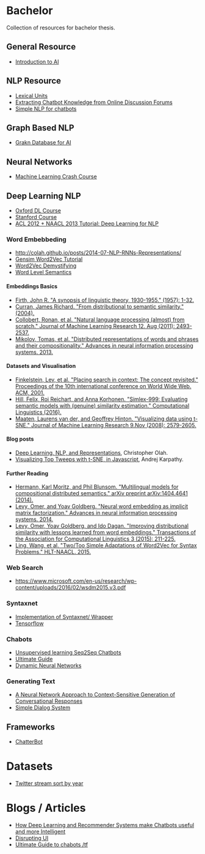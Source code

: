 # Bachelor
Collection of resources for bachelor thesis.

## General Resource
* [Introduction to AI](https://leonardoaraujosantos.gitbooks.io/artificial-inteligence/content/chapter1.html)

## NLP Resource
* [Lexical Units](https://www.datascience.com/blog/introduction-to-natural-language-processing-lexical-units-learn-data-science-tutorials)
* [Extracting Chatbot Knowledge from Online Discussion Forums](http://www.ijcai.org/Proceedings/07/Papers/066.pdf)
* [Simple NLP for chatbots](https://medium.freecodecamp.com/creating-a-chat-bot-42861e6a2acd#.egdvc89e2)

## Graph Based NLP
* [Grakn Database for AI](https://blog.grakn.ai/chatbots-and-grakn-ai-67563c64cfde#.8ej1fb6tz)

## Neural Networks
* [Machine Learning Crash Course](https://ml.berkeley.edu/blog/2017/02/04/tutorial-3/)

## Deep Learning NLP
* [Oxford DL Course](https://github.com/oxford-cs-deepnlp-2017/lectures)
* [Stanford Course](https://cs224d.stanford.edu/syllabus.html)
* [ACL 2012 + NAACL 2013 Tutorial: Deep Learning for NLP](http://www.socher.org/index.php/DeepLearningTutorial/DeepLearningTutorial)

### Word Embebbeding
* http://colah.github.io/posts/2014-07-NLP-RNNs-Representations/
* [Gensim Word2Vec Tutorial](http://textminingonline.com/getting-started-with-word2vec-and-glove-in-python)
* [Word2Vec Demystifying](http://www.deeplearningweekly.com/blog/demystifying-word2vec)
* [Word Level Semantics](https://www.youtube.com/watch?v=DzaV6_D_dL4&list=PL613dYIGMXoZBtZhbyiBqb0QtgK6oJbpm&index=3)
#### Embeddings Basics
* [Firth, John R. "A synopsis of linguistic theory, 1930-1955." (1957): 1-32.](http://annabellelukin.edublogs.org/files/2013/08/Firth-JR-1962-A-Synopsis-of-Linguistic-Theory-wfihi5.pdf)
* [Curran, James Richard. "From distributional to semantic similarity." (2004).](https://www.era.lib.ed.ac.uk/bitstream/handle/1842/563/IP030023.pdf?sequence=2&isAllowed=y)
* [Collobert, Ronan, et al. "Natural language processing (almost) from scratch." Journal of Machine Learning Research 12. Aug (2011): 2493-2537.](http://www.jmlr.org/papers/volume12/collobert11a/collobert11a.pdf)
* [Mikolov, Tomas, et al. "Distributed representations of words and phrases and their compositionality." Advances in neural information processing systems. 2013.](http://papers.nips.cc/paper/5021-distributed-representations-of-words-and-phrases-and-their-compositionality.pdf)

#### Datasets and Visualisation
* [Finkelstein, Lev, et al. "Placing search in context: The concept revisited." Proceedings of the 10th international conference on World Wide Web. ACM, 2001.](http://www.iicm.tugraz.at/thesis/cguetl_diss/literatur/Kapitel07/References/Finkelstein_et_al._2002/p116-finkelstein.pdf)
* [Hill, Felix, Roi Reichart, and Anna Korhonen. "Simlex-999: Evaluating semantic models with (genuine) similarity estimation." Computational Linguistics (2016).](http://www.aclweb.org/website/old_anthology/J/J15/J15-4004.pdf)
* [Maaten, Laurens van der, and Geoffrey Hinton. "Visualizing data using t-SNE." Journal of Machine Learning Research 9.Nov (2008): 2579-2605.](http://www.jmlr.org/papers/volume9/vandermaaten08a/vandermaaten08a.pdf)

#### Blog posts
* [Deep Learning, NLP, and Representations](http://colah.github.io/posts/2014-07-NLP-RNNs-Representations/), Christopher Olah.
* [Visualizing Top Tweeps with t-SNE, in Javascript](http://karpathy.github.io/2014/07/02/visualizing-top-tweeps-with-t-sne-in-Javascript/), Andrej Karpathy.

#### Further Reading
* [Hermann, Karl Moritz, and Phil Blunsom. "Multilingual models for compositional distributed semantics." arXiv preprint arXiv:1404.4641 (2014).](https://arxiv.org/pdf/1404.4641.pdf)
* [Levy, Omer, and Yoav Goldberg. "Neural word embedding as implicit matrix factorization." Advances in neural information processing systems. 2014.](http://u.cs.biu.ac.il/~nlp/wp-content/uploads/Neural-Word-Embeddings-as-Implicit-Matrix-Factorization-NIPS-2014.pdf)
* [Levy, Omer, Yoav Goldberg, and Ido Dagan. "Improving distributional similarity with lessons learned from word embeddings." Transactions of the Association for Computational Linguistics 3 (2015): 211-225.](https://www.transacl.org/ojs/index.php/tacl/article/view/570/124)
* [Ling, Wang, et al. "Two/Too Simple Adaptations of Word2Vec for Syntax Problems." HLT-NAACL. 2015.](https://www.aclweb.org/anthology/N/N15/N15-1142.pdf)

### Web Search
* https://www.microsoft.com/en-us/research/wp-content/uploads/2016/02/wsdm2015.v3.pdf

### Syntaxnet
* [Implementation of Syntaxnet/ Wrapper](https://github.com/llSourcell/AI_Reader)
* [Tensorflow](https://github.com/tensorflow/models/tree/master/syntaxnet)

### Chabots
* [Unsupervised learning Seq2Seq Chatbots](https://chatbotsmagazine.com/unsupervised-deep-learning-for-vertical-conversational-chatbots-c66f21b1e0f#.ewpfa2hbz)
* [Ultimate Guide](https://chatbotslife.com/ultimate-guide-to-leveraging-nlp-machine-learning-for-you-chatbot-531ff2dd870c#.iownec9nq)
* [Dynamic Neural Networks](https://www.youtube.com/watch?v=t5qgjJIBy9g)

### Generating Text
* [A Neural Network Approach to Context-Sensitive Generation of Conversational Responses](http://www.aclweb.org/anthology/N15-1020)
* [Simple Dialog System](https://github.com/cuayahuitl/SimpleDS)
## Frameworks
* [ChatterBot](https://github.com/gunthercox/ChatterBot)

# Datasets
* [Twitter stream sort by year](https://archive.org/details/twitterstream?sort=-publicdate)

# Blogs / Articles
* [How Deep Learning and Recommender Systems make Chatbots useful and more Intelligent](https://chatbotslife.com/chatbots-make-useful-and-intelligent-bot-to-win-telegram-or-alexa-prize-abaefe839dee#.ei3ivbxmi)
* [Disrupting UI](https://medium.muz.li/the-ultimate-guide-to-chatbots-why-theyre-disrupting-ux-and-best-practices-for-building-345e2150b682#.mh40617nv)
* [Ultimate Guide to chabots /tf](https://chatbotslife.com/ultimate-guide-to-leveraging-nlp-machine-learning-for-you-chatbot-531ff2dd870c#.l92dcrhks)
